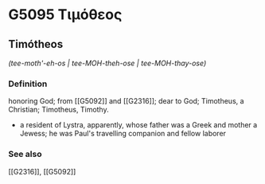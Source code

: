 # G5095 Τιμόθεος

## Timótheos

_(tee-moth'-eh-os | tee-MOH-theh-ose | tee-MOH-thay-ose)_

### Definition

honoring God; from [[G5092]] and [[G2316]]; dear to God; Timotheus, a Christian; Timotheus, Timothy.

- a resident of Lystra, apparently, whose father was a Greek and mother a Jewess; he was Paul's travelling companion and fellow laborer

### See also

[[G2316]], [[G5092]]

